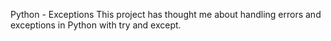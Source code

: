 Python - Exceptions
This project has thought me about handling errors and exceptions in Python with try and except.
